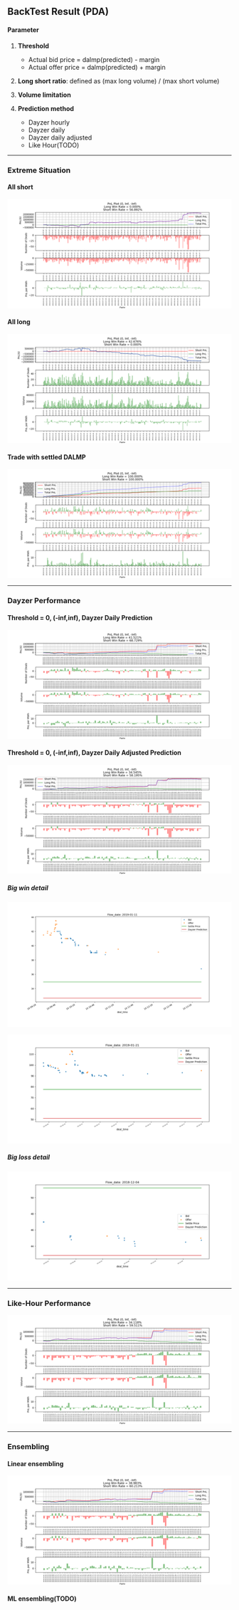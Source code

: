 ## BackTest Result (PDA)

#### Parameter
1. **Threshold**
   * Actual bid price = dalmp(predicted) - margin
   * Actual offer price =  dalmp(predicted) + margin

2. **Long short ratio**: defined as (max long volume) / (max short volume)
3. **Volume limitation**
4. **Prediction method**
    * Dayzer hourly
    * Dayzer daily
    * Dayzer daily adjusted
    * Like Hour(TODO)
---
### Extreme Situation

#### All short
![alt text](backtest_result/PDA/allshort.png)

#### All long
![alt text](backtest_result/PDA/alllong.png)

#### Trade with settled DALMP
![alt text](backtest_result/PDA/godview.png)

---
### Dayzer Performance

#### Threshold = 0, (-inf,inf), Dayzer Daily Prediction
![alt text](backtest_result/PDA/pnl_performance_unlimited_0th_dayzerdaily.png)

#### Threshold = 0, (-inf,inf), Dayzer Daily Adjusted Prediction
![alt text](backtest_result/PDA/pnl_performance_unlimited_0th_dayzerdailyadjusted.png)

##### Big win detail
![alt text](backtest_result/PDA/priceplot_20190111.png)

![alt text](backtest_result/PDA/priceplot_20190121.png)

##### Big loss detail

![alt text](backtest_result/PDA/priceplot_20181204.png)

---
### Like-Hour Performance

![alt text](backtest_result/PDA/pnl_performance_unlimited_0th_lhdaily.png)

---

### Ensembling

#### Linear ensembling
![alt text](backtest_result/PDA/pnl_performance_unlimited_0th_linearensemble.png)

#### ML ensembling(TODO)

